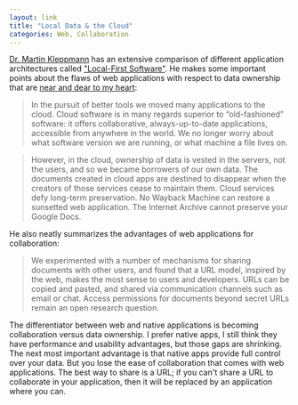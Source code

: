 ```yaml
---
layout: link
title: "Local Data & the Cloud"
categories: Web, Collaboration
---
```


[Dr. Martin Kleppmann](https://twitter.com/martinkl) has an extensive comparison of different application architectures called ["Local-First Software"](https://www.inkandswitch.com/local-first.html). He makes some important points about the flaws of web applications with respect to data ownership that are [near and dear to my heart](https://blog.robenkleene.com/2019/04/09/own-your-data/):

> In the pursuit of better tools we moved many applications to the cloud. Cloud software is in many regards superior to “old-fashioned” software: it offers collaborative, always-up-to-date applications, accessible from anywhere in the world. We no longer worry about what software version we are running, or what machine a file lives on.

> However, in the cloud, ownership of data is vested in the servers, not the users, and so we became borrowers of our own data. The documents created in cloud apps are destined to disappear when the creators of those services cease to maintain them. Cloud services defy long-term preservation. No Wayback Machine can restore a sunsetted web application. The Internet Archive cannot preserve your Google Docs.

He also neatly summarizes the advantages of web applications for collaboration:

> We experimented with a number of mechanisms for sharing documents with other users, and found that a URL model, inspired by the web, makes the most sense to users and developers. URLs can be copied and pasted, and shared via communication channels such as email or chat. Access permissions for documents beyond secret URLs remain an open research question.

The differentiator between web and native applications is becoming collaboration versus data ownership. I prefer native apps, I still think they have performance and usability advantages, but those gaps are shrinking. The next most important advantage is that native apps provide full control over your data. But you lose the ease of collaboration that comes with web applications. The best way to share is a URL; if you can't share a URL to collaborate in your application, then it will be replaced by an application where you can.

